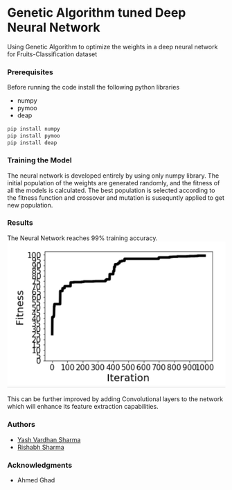 # Genetic Algorithm tuned Deep Neural Network

Using Genetic Algorithm to optimize the weights in a deep neural network for Fruits-Classification dataset

### Prerequisites

Before running the code install the following python libraries

* numpy
* pymoo
* deap

```
pip install numpy
pip install pymoo
pip install deap
```

### Training the Model

The neural network is developed entirely by using only numpy library. The initial population of the weights are generated randomly, and the fitness of all the models is calculated. The best population is selected according to the fitness function and crossover and mutation is susequntly applied to get new population.


### Results

The Neural Network reaches 99% training accuracy.
![Accuracy Graph](https://github.com/rishabh0203iitr/GA-tuned-Neural-Net-Fruits-classification-dataset-/blob/master/accuracy%20graph.PNG)

This can be further improved by adding Convolutional layers to the network which will enhance its feature extraction capabilities.

### Authors

* [Yash Vardhan Sharma](https://github.com/Yash-Vardhan-Sharma)
* [Rishabh Sharma](https://github.com/rishabh0203iitr)

### Acknowledgments

* Ahmed Ghad

